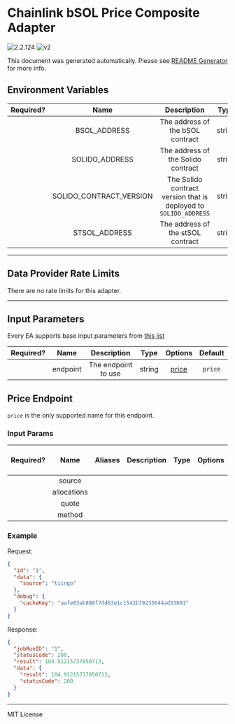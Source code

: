 # Chainlink bSOL Price Composite Adapter

![2.2.124](https://img.shields.io/github/package-json/v/smartcontractkit/external-adapters-js?filename=packages/composites/bsol-price/package.json) ![v2](https://img.shields.io/badge/framework%20version-v2-blueviolet)

This document was generated automatically. Please see [README Generator](../../scripts#readme-generator) for more info.

## Environment Variables

| Required? |          Name           |                           Description                            |  Type  | Options | Default |
| :-------: | :---------------------: | :--------------------------------------------------------------: | :----: | :-----: | :-----: |
|           |      BSOL_ADDRESS       |                 The address of the bSOL contract                 | string |         |         |
|           |     SOLIDO_ADDRESS      |                The address of the Solido contract                | string |         |         |
|           | SOLIDO_CONTRACT_VERSION | The Solido contract version that is deployed to `SOLIDO_ADDRESS` | string |         |         |
|           |      STSOL_ADDRESS      |                The address of the stSOL contract                 | string |         |         |

---

## Data Provider Rate Limits

There are no rate limits for this adapter.

---

## Input Parameters

Every EA supports base input parameters from [this list](../../core/bootstrap#base-input-parameters)

| Required? |   Name   |     Description     |  Type  |         Options          | Default |
| :-------: | :------: | :-----------------: | :----: | :----------------------: | :-----: |
|           | endpoint | The endpoint to use | string | [price](#price-endpoint) | `price` |

## Price Endpoint

`price` is the only supported name for this endpoint.

### Input Params

| Required? |    Name     | Aliases | Description | Type | Options | Default | Depends On | Not Valid With |
| :-------: | :---------: | :-----: | :---------: | :--: | :-----: | :-----: | :--------: | :------------: |
|           |   source    |         |             |      |         |         |            |                |
|           | allocations |         |             |      |         |         |            |                |
|           |    quote    |         |             |      |         |         |            |                |
|           |   method    |         |             |      |         |         |            |                |

### Example

Request:

```json
{
  "id": "1",
  "data": {
    "source": "tiingo"
  },
  "debug": {
    "cacheKey": "aafe03ab888f7dd03e1c1542b79233644ad33091"
  }
}
```

Response:

```json
{
  "jobRunID": "1",
  "statusCode": 200,
  "result": 104.91215737050713,
  "data": {
    "result": 104.91215737050713,
    "statusCode": 200
  }
}
```

---

MIT License
